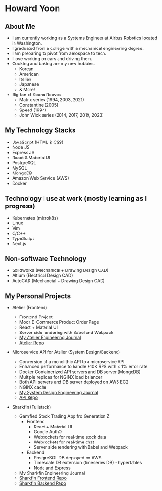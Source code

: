 # Howard Yoon

## About Me
- I am currently working as a Systems Engineer at Airbus Robotics located in Washington.
- I graduated from a college with a mechanical engineering degree.
- I am preparing to pivot from aerospace to tech.
- I love working on cars and driving them.
- Cooking and baking are my new hobbies.
  - Korean
  - American
  - Italian
  - Japanese
  - & More!
- Big fan of Keanu Reeves
  - Matrix series (1994, 2003, 2021)
  - Constantine (2005)
  - Speed (1994)
  - John Wick series (2014, 2017, 2019, 2023)

## My Technology Stacks
- JavaScript (HTML & CSS)
- Node JS
- Express JS
- React & Material UI
- PostgreSQL
- MySQL
- MongoDB
- Amazon Web Service (AWS)
- Docker

## Technology I use at work (mostly learning as I progress)
- Kubernetes (microk8s)
- Linux
- Vim
- C/C++
- TypeScript
- Next.js

## Non-software Technology
- Solidworks (Mechanical + Drawing Design CAD)
- Altium (Electrical Design CAD)
- AutoCAD (Mechancial + Drawing Design CAD)

## My Personal Projects
- Atelier (Frontend)
  - Frontend Project
  - Mock E-Commerce Product Order Page
  - React + Material UI
  - Server side rendering with Babel and Webpack
  - [My Atelier Engineering Journal](https://gist.github.com/ME2SWE/8d17be477fe0212eb6cd014ddccb6e45)
  - [Atelier Repo](https://github.com/ME2SWE/Atelier)

- Microservice API for Atelier (System Design/Backend)
  - Conversion of a monolithic API to a microservice API
  - Enhanced performance to handle +10K RPS with < 1% error rate
  - Docker Containerized API servers and DB server (MongoDB)
  - Multiple replicas for NGINX load balancer
  - Both API servers and DB server deployed on AWS EC2
  - NGINX cache
  - [My System Design Engineering Journal](https://gist.github.com/ME2SWE/7d771d46362c74494c26a9e8e8d41aa1)
  - [API Repo](https://github.com/ME2SWE/Reviews)

- Sharkfin (Fullstack)
  - Gamified Stock Trading App fro Generation Z
    - Frontend
      - React + Material UI
      - Google AuthO
      - Websockets for real-time stock data
      - Websockets for real-time chat
      - Server side rendering with Babel and Webpack
    - Backend
      - PostgreSQL DB deployed on AWS
      - Timescale DB extension (timeseries DB) - hypertables
      - Node and Express
  - [My Sharkfin Engineering Journal](https://gist.github.com/ME2SWE/ae04a12f5953b733c0b5dfbe4ce916c1)
  - [Sharkfin Frontend Repo](https://github.com/ME2SWE/Sharkfin-Frontend)
  - [Sharkfin Backend Repo](https://github.com/ME2SWE/Sharkfin-Backend)
